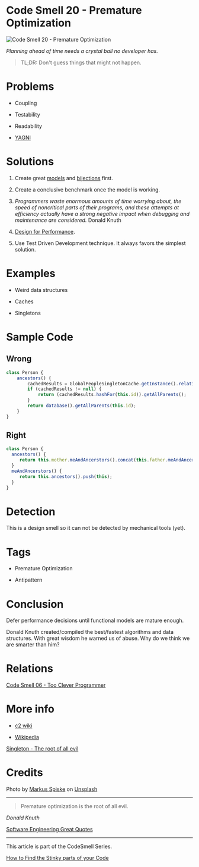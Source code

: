 # Code Smell 20 - Premature Optimization

![Code Smell 20 - Premature Optimization](markus-spiske-cvBBO4PzWPg-unsplash.jpg)

*Planning ahead of time needs a crystal ball no developer has.*

> TL;DR: Don't guess things that might not happen.

# Problems

- Coupling

- Testability

- Readability

- [YAGNI](https://en.wikipedia.org/wiki/You_aren%27t_gonna_need_it)

# Solutions

1. Create great [models](../../Theory/What%20is%20(wrong%20with)%20software/readme.md) and [bijections](../../Theory/The%20One%20and%20Only%20Software%20Design%20Principle/readme.md) first.

2. Create a conclusive benchmark once the model is working.

3. *Programmers waste enormous amounts of time worrying about, the speed of noncritical parts of their programs, and these attempts at efficiency actually have a strong negative impact when debugging and maintenance are considered.* Donald Knuth

4. [Design for Performance](https://wiki.c2.com/?DesignForPerformance).

5. Use Test Driven Development technique. It always favors the simplest solution.

# Examples

- Weird data structures

- Caches

- Singletons

# Sample Code

## Wrong

[Gist Url]: # (https://gist.github.com/mcsee/9ac202ec7527f486b6a3ff1895d6ba41)
```javascript
class Person {
    ancestors() {
        cachedResults = GlobalPeopleSingletonCache.getInstance().relativesCache(this.id);
        if (cachedResults != null) {
            return (cachedResults.hashFor(this.id)).getAllParents();
        }
        return database().getAllParents(this.id);
    }
}
```

## Right

[Gist Url]: # (https://gist.github.com/mcsee/8f6b87de8228b342caabefab2b05ca42)
```javascript
class Person {   
  ancestors() {
     return this.mother.meAndAncerstors().concat(this.father.meAndAncerstors());      
  }
  meAndAncerstors() {
     return this.ancestors().push(this);
  }
}
```

# Detection

This is a design smell so it can not be detected by mechanical tools (yet).

# Tags

- Premature Optimization

- Antipattern

# Conclusion

Defer performance decisions until functional models are mature enough.

Donald Knuth created/compiled the best/fastest algorithms and data structures. With great wisdom he warned us of abuse. Why do we think we are smarter than him? 

# Relations

[Code Smell 06 - Too Clever Programmer](../../Code%20Smells/Code%20Smell%2006%20-%20Too%20Clever%20Programmer/readme.md)

# More info

- [c2 wiki](https://wiki.c2.com/?PrematureOptimization)

- [Wikipedia](https://en.wikipedia.org/wiki/Program_optimization)

[Singleton - The root of all evil](../../Theory/Singleton%20-%20The%20root%20of%20all%20evil/readme.md)

# Credits

Photo by [Markus Spiske](https://unsplash.com/@markusspiske) on [Unsplash](https://unsplash.com/s/photos/code)

* * *

> Premature optimization is the root of all evil.

_Donald Knuth_

[Software Engineering Great Quotes](../../Quotes/Software%20Engineering%20Great%20Quotes/readme.md)

* * *

This article is part of the CodeSmell Series.

[How to Find the Stinky parts of your Code](../../Code%20Smells/How%20to%20Find%20the%20Stinky%20parts%20of%20your%20Code/readme.md)